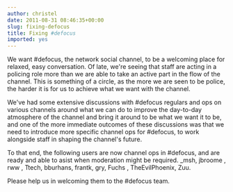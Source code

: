 ```yaml
---
author: christel
date: 2011-08-31 08:46:35+00:00
slug: fixing-defocus
title: Fixing #defocus
imported: yes
---
```

We want #defocus, the network social channel, to be a welcoming place for relaxed, easy conversation. Of late, we're seeing that staff are acting in a policing role more than we are able to take an active part in the flow of the channel. This is something of a circle, as the more we are seen to be police, the harder it is for us to achieve what we want with the channel.

We've had some extensive discussions with #defocus regulars and ops on various channels around what we can do to improve the day-to-day atmosphere of the channel and bring it around to be what we want it to be, and one of the more immediate outcomes of these discussions was that we need to introduce more specific channel ops for #defocus, to work alongside staff in shaping the channel's future.

To that end, the following users are now channel ops in #defocus, and are ready and able to asist when moderation might be required. _msh, jbroome , rww , Ttech, bburhans, frantk, gry, Fuchs , TheEvilPhoenix, Zuu.

Please help us in welcoming them to the #defocus team.
